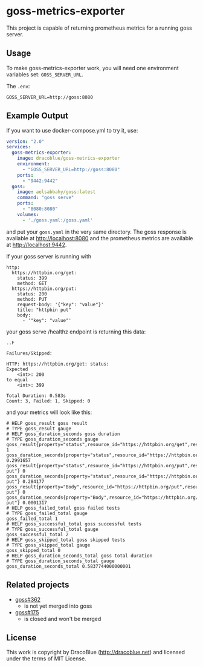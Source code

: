 # goss-metrics-exporter

This project is capable of returning prometheus metrics for a running goss server.

## Usage

To make goss-metrics-exporter work, you will need one environment variables set: `GOSS_SERVER_URL`.

The `.env`:

```
GOSS_SERVER_URL=http://goss:8080
```

## Example Output

If you want to use docker-compose.yml to try it, use:

```yaml
version: "2.0"
services:
  goss-metrics-exporter:
    image: dracoblue/goss-metrics-exporter
    environment:
      - "GOSS_SERVER_URL=http://goss:8080"
    ports:
      - "9442:9442"
  goss:
    image: aelsabbahy/goss:latest
    command: "goss serve"
    ports:
      - "8080:8080"
    volumes:
      - './goss.yaml:/goss.yaml'
```

and put your `goss.yaml` in the very same directory. The goss response is available at <http://localhost:8080> and the 
prometheus metrics are available at <http://localhost:9442>.

If your goss server is running with
```
http:
  https://httpbin.org/get:
    status: 399
    method: GET
  https://httpbin.org/put:
    status: 200
    method: PUT
    request-body: '{"key": "value"}'
    title: "httpbin put"
    body:
      - '"key": "value"'
```

your goss serve /healthz endpoint is returning this data:

```
..F

Failures/Skipped:

HTTP: https://httpbin.org/get: status:
Expected
    <int>: 200
to equal
    <int>: 399

Total Duration: 0.583s
Count: 3, Failed: 1, Skipped: 0
```

and your metrics will look like this:

```text
# HELP goss_result goss result
# TYPE goss_result gauge
# HELP goss_duration_seconds goss duration
# TYPE goss_duration_seconds gauge
goss_result{property="status",resource_id="https://httpbin.org/get",resource_type="HTTP",result="failure"} 1
goss_duration_seconds{property="status",resource_id="https://httpbin.org/get",resource_type="HTTP",result="failure"} 0.2991657
goss_result{property="status",resource_id="https://httpbin.org/put",resource_type="HTTP",result="success",title="httpbin put"} 0
goss_duration_seconds{property="status",resource_id="https://httpbin.org/put",resource_type="HTTP",result="success",title="httpbin put"} 0.284177
goss_result{property="Body",resource_id="https://httpbin.org/put",resource_type="HTTP",result="success",title="httpbin put"} 0
goss_duration_seconds{property="Body",resource_id="https://httpbin.org/put",resource_type="HTTP",result="success",title="httpbin put"} 0.0001317
# HELP goss_failed_total goss failed tests
# TYPE goss_failed_total gauge
goss_failed_total 1
# HELP goss_successful_total goss successful tests
# TYPE goss_successful_total gauge
goss_successful_total 2
# HELP goss_skipped_total goss skipped tests
# TYPE goss_skipped_total gauge
goss_skipped_total 0
# HELP goss_duration_seconds_total goss total duration
# TYPE goss_duration_seconds_total gauge
goss_duration_seconds_total 0.5837744000000001
```
## Related projects

* [goss#362](https://github.com/aelsabbahy/goss/issues/362)
  - is not yet merged into goss
* [goss#175](https://github.com/aelsabbahy/goss/pull/175)
  - is closed and won't be merged

## License

This work is copyright by DracoBlue (http://dracoblue.net) and licensed under the terms of MIT License.
